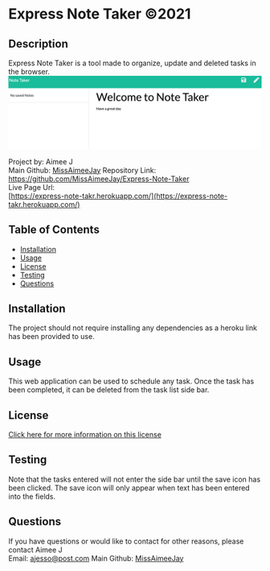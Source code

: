 # Express Note Taker ©2021 

## Description
Express Note Taker is a tool made to organize, update and deleted tasks in the browser.  ![image](./public/assets/images/NoteTakerScreen.png)

Project by: Aimee J  
Main Github: [MissAimeeJay](https://github.com/MissAimeeJay)
Repository Link: https://github.com/MissAimeeJay/Express-Note-Taker  
Live Page Url:  
[https://express-note-takr.herokuapp.com/](https://express-note-takr.herokuapp.com/)

## Table of Contents

* [Installation](#installation)
* [Usage](#usage)
* [License](#license)
* [Testing](#testing)
* [Questions](#questions)

## Installation
The project should not require installing any dependencies as a heroku link has been provided to use.

## Usage 
This web application can be used to schedule any task.  Once the task has been completed, it can be deleted from the task list side bar.

## License
[Click here for more information on this license](https://choosealicense.com/licenses/unlicense)


## Testing
Note that the tasks entered will not enter the side bar until the save icon has been clicked.  The save icon will only appear when text has been entered into the fields.

## Questions
If you have questions or would like to contact for other reasons, please contact
Aimee J  
Email: ajesso@post.com
Main Github: [MissAimeeJay](https://github.com/MissAimeeJay)